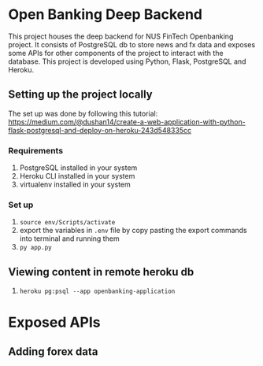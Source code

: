 # Open Banking Deep Backend

This project houses the deep backend for NUS FinTech Openbanking project. It consists of PostgreSQL db to store news and fx data and exposes some APIs for other components of the project to interact with the database. This project is developed using Python, Flask, PostgreSQL and Heroku.

## Setting up the project locally
The set up was done by following this tutorial: 
https://medium.com/@dushan14/create-a-web-application-with-python-flask-postgresql-and-deploy-on-heroku-243d548335cc

### Requirements
1. PostgreSQL installed in your system
2. Heroku CLI installed in your system
3. virtualenv installed in your system

### Set up
1. `source env/Scripts/activate`
2. export the variables in `.env` file by copy pasting the export commands into terminal and running them
3. `py app.py`

## Viewing content in remote heroku db
1. `heroku pg:psql --app openbanking-application`

# Exposed APIs

## Adding forex data
